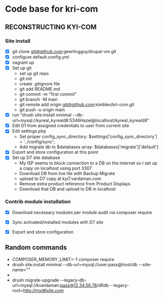 # Code base for kri-com

## RECONSTRUCTING KYI-COM

### Site install
- [x] git clone git@github.com:geerlingguy/drupal-vm.git
- [x] configure default.config.yml
- [x] vagrant up
- [x] Set up git
    - set up git repo
    - git init
    - create .gitignore file
    - git add README.md
    - git commit -m "first commit"
    - git branch -M main
    - git remote add origin git@github.com:kimblev/kri-com.git
    - git push -u origin main
- [x] run "drush site:install minimal --db-url=mysql://kyreal_kyreald8:5346Hazel@localhost/kyreal_kyreald8"
- [x] Edit D1 from assigned credentials to user from current site
- [x] Edit settings.php
    - Set proper config_sync_directory: $settings['config_sync_directory'] = '../config/sync';
    - Add migrate db to $databases array: $databases['migrate']['default'] 
- [x] Export and store configuration at this point
- [x] Set up D7 site database
    - My ISP seems to block connection to a DB on the internet so I set up a copy on localhost using port 3307
    - Download DB from live lite with Backup Migrate
    - upload to D7 copy at kyi7.vardaman.com
    - Remove extra product reference from Product Displays
    - Download that DB and upload to DB in localhost

### Contrib module installation
- [x] Download necessary modules per module audit via composer require
- [x] Sync activated/installed modules with D7 site
- [x] Export and store configuration


## Random commands
- COMPOSER_MEMORY_LIMIT=-1 composer require
- drush site:install minimal --db-url=mysql://user:pass@host/db --site-name=""
- 
- drush migrate-upgrade --legacy-db-url=mysql://kvardaman:pass@12.34.56.78/d6db --legacy-root=http://myd6site.com







